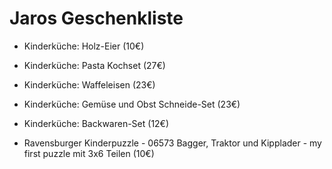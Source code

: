 # Jaros Geschenkliste

- Kinderküche: Holz-Eier (10€)
- Kinderküche: Pasta Kochset (27€)
- Kinderküche: Waffeleisen (23€)
- Kinderküche: Gemüse und Obst Schneide-Set (23€)
- Kinderküche: Backwaren-Set (12€)


- Ravensburger Kinderpuzzle - 06573 Bagger, Traktor und Kipplader - my first puzzle mit 3x6 Teilen (10€)